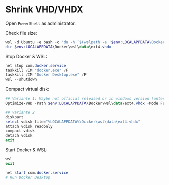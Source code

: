 # Shrink VHD/VHDX

Open `PowerShell` as administrator.

Check file size:

```powershell
wsl -d Ubuntu -e bash -c "du -h `$(wslpath -a '$env:LOCALAPPDATA\Docker\wsl\data\ext4.vhdx')"
dir $env:LOCALAPPDATA\Docker\wsl\data\ext4.vhdx
```

Stop Docker & WSL:

```powershell
net stop com.docker.service
taskkill /IM "docker.exe" /F
taskkill /IM "Docker Desktop.exe" /F
wsl --shutdown
```

Compact virtual disk:

```powershell
## Variante 1: Maybe not official released or in windows version [untestet]
Optimize-VHD -Path $env:LOCALAPPDATA\Docker\wsl\data\ext4.vhdx -Mode Full

## Variante 2
diskpart
select vdisk file="%LOCALAPPDATA%\Docker\wsl\data\ext4.vhdx"
attach vdisk readonly
compact vdisk
detach vdisk
exit
```

Start Docker & WSL:

```powershell
wsl
exit

net start com.docker.service
# Run Docker Desktop
```
